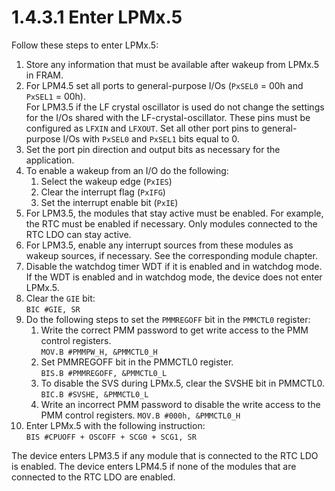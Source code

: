 # 1.4.3.1 Enter LPMx.5

Follow these steps to enter LPMx.5:

1. Store any information that must be available after wakeup from LPMx.5 in FRAM.
1. For LPM4.5 set all ports to general-purpose I/Os (`PxSEL0` = 00h and `PxSEL1` = 00h).<br>
   For LPM3.5 if the LF crystal oscillator is used do not change the settings for the I/Os shared with the
   LF-crystal-oscillator. These pins must be configured as `LFXIN` and `LFXOUT`. Set all other port pins to
   general-purpose I/Os with `PxSEL0` and `PxSEL1` bits equal to 0.
1. Set the port pin direction and output bits as necessary for the application.
1. To enable a wakeup from an I/O do the following:
   1. Select the wakeup edge (`PxIES`)
   1. Clear the interrupt flag (`PxIFG`)
   1. Set the interrupt enable bit (`PxIE`)
1. For LPM3.5, the modules that stay active must be enabled. For example, the RTC must be enabled if necessary. Only
   modules connected to the RTC LDO can stay active.
1. For LPM3.5, enable any interrupt sources from these modules as wakeup sources, if necessary. See the corresponding
   module chapter.
1. Disable the watchdog timer WDT if it is enabled and in watchdog mode. If the WDT is enabled and in watchdog mode,
   the device does not enter LPMx.5.
1. Clear the `GIE` bit:<br>
   `BIC #GIE, SR`
1. Do the following steps to set the `PMMREGOFF` bit in the `PMMCTL0` register:
   1. Write the correct PMM password to get write access to the PMM control registers.<br>
      `MOV.B #PMMPW_H, &PMMCTL0_H`
   1. Set PMMREGOFF bit in the PMMCTL0 register.<br>
      `BIS.B #PMMREGOFF, &PMMCTL0_L`
   1. To disable the SVS during LPMx.5, clear the SVSHE bit in PMMCTL0.<br>
      `BIC.B #SVSHE, &PMMCTL0_L`
   1. Write an incorrect PMM password to disable the write access to the PMM control registers.
      `MOV.B #000h, &PMMCTL0_H`
1. Enter LPMx.5 with the following instruction:<br>
   `BIS #CPUOFF + OSCOFF + SCG0 + SCG1, SR`

The device enters LPM3.5 if any module that is connected to the RTC LDO is enabled. The device enters LPM4.5 if none of
the modules that are connected to the RTC LDO are enabled.
